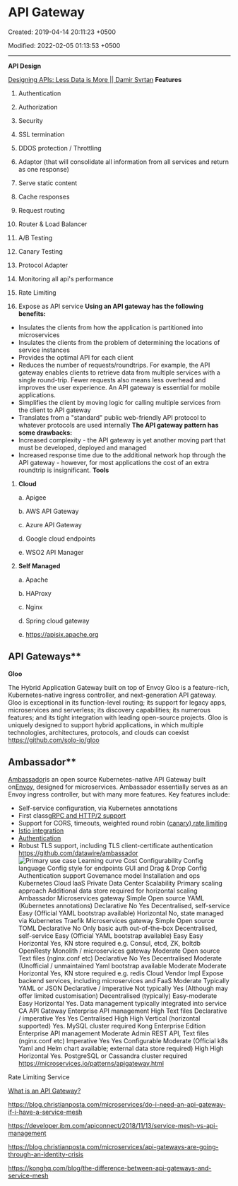 # API Gateway

Created: 2019-04-14 20:11:23 +0500

Modified: 2022-02-05 01:13:53 +0500

---

**API Design**

[Designing APIs: Less Data is More || Damir Svrtan](https://www.youtube.com/watch?v=DC9032_nkyc)
**Features**

1.  Authentication

2.  Authorization

3.  Security

4.  SSL termination

5.  DDOS protection / Throttling

6.  Adaptor (that will consolidate all information from all services and return as one response)

7.  Serve static content

8.  Cache responses

9.  Request routing

10. Router & Load Balancer

11. A/B Testing

12. Canary Testing

13. Protocol Adapter

14. Monitoring all api's performance

15. Rate Limiting

16. Expose as API service
**Using an API gateway has the following benefits:**
-   Insulates the clients from how the application is partitioned into microservices
-   Insulates the clients from the problem of determining the locations of service instances
-   Provides the optimal API for each client
-   Reduces the number of requests/roundtrips. For example, the API gateway enables clients to retrieve data from multiple services with a single round-trip. Fewer requests also means less overhead and improves the user experience. An API gateway is essential for mobile applications.
-   Simplifies the client by moving logic for calling multiple services from the client to API gateway
-   Translates from a "standard" public web-friendly API protocol to whatever protocols are used internally
**The API gateway pattern has some drawbacks:**
-   Increased complexity - the API gateway is yet another moving part that must be developed, deployed and managed
-   Increased response time due to the additional network hop through the API gateway - however, for most applications the cost of an extra roundtrip is insignificant.
**Tools**

1.  **Cloud**

    a.  Apigee

    b.  AWS API Gateway

    c.  Azure API Gateway

    d.  Google cloud endpoints

    e.  WSO2 API Manager

2.  **Self Managed**

    a.  Apache

    b.  HAProxy

    c.  Nginx

    d.  Spring cloud gateway

    e.  <https://apisix.apache.org>

## API Gateways**

**Gloo**

The Hybrid Application Gateway built on top of Envoy
Gloo is a feature-rich, Kubernetes-native ingress controller, and next-generation API gateway. Gloo is exceptional in its function-level routing; its support for legacy apps, microservices and serverless; its discovery capabilities; its numerous features; and its tight integration with leading open-source projects. Gloo is uniquely designed to support hybrid applications, in which multiple technologies, architectures, protocols, and clouds can coexist
<https://github.com/solo-io/gloo>

## Ambassador**

[Ambassador](https://www.getambassador.io/)is an open source Kubernetes-native API Gateway built on[Envoy](https://www.envoyproxy.io/), designed for microservices. Ambassador essentially serves as an Envoy ingress controller, but with many more features.
Key features include:
-   Self-service configuration, via Kubernetes annotations
-   First class[gRPC and HTTP/2 support](https://www.getambassador.io/user-guide/grpc)
-   Support for CORS, timeouts, weighted round robin ([canary](https://www.getambassador.io/reference/canary)),[rate limiting](https://www.getambassador.io/reference/services/rate-limit-service)
-   [Istio integration](https://www.getambassador.io/user-guide/with-istio)
-   [Authentication](https://www.getambassador.io/reference/services/auth-service)
-   Robust TLS support, including TLS client-certificate authentication
<https://github.com/datawire/ambassador>
![Primary use case Learning curve Cost Configurability Config language Config style for endpoints GUI and Drag & Drop Config Authentication support Govemance model Installation and ops Kubernetes Cloud laaS Private Data Center Scalability Primary scaling approach Additional data store required for horizontal scaling Ambassador Microservices gateway Simple Open source YAML (Kubernetes annotations) Declarative No Yes Decentralised, self-service Easy (Official YAML bootstrap available) Horizontal No, state managed via Kubernetes Traefik Microservices gateway Simple Open source TOML Declarative No Only basic auth out-of-the-box Decentralised, self-service Easy (Official YAML bootstrap available) Easy Easy Horizontal Yes, KN store required e.g. Consul, etcd, ZK, boltdb OpenResty Monolith / microservices gateway Moderate Open source Text files (nginx.conf etc) Declarative No Yes Decentralised Moderate (Unofficial / unmaintained Yaml bootstrap available Moderate Moderate Horizontal Yes, KN store required e.g. redis Cloud Vendor Impl Expose backend services, including microservices and FaaS Moderate Typically YAML or JSON Declarative / imperative Not typically Yes (Although may offer limited customisation) Decentralised (typically) Easy-moderate Easy Horizontal Yes. Data management typically integrated into service CA API Gateway Enterprise API management High Text files Declarative / imperative Yes Yes Centralised High High Vertical (horizontal supported) Yes. MySQL cluster required Kong Enterprise Edition Enterprise API management Moderate Admin REST API, Text files (nginx.conf etc) Imperative Yes Yes Configurable Moderate (Official k8s Yaml and Helm chart available; external data store required) High High Horizontal Yes. PostgreSQL or Cassandra cluster required ](media/API-Gateway-image1.png)
<https://microservices.io/patterns/apigateway.html>

Rate Limiting Service

[What is an API Gateway?](https://www.youtube.com/watch?v=vHQqQBYJtLI)

<https://blog.christianposta.com/microservices/do-i-need-an-api-gateway-if-i-have-a-service-mesh>

<https://developer.ibm.com/apiconnect/2018/11/13/service-mesh-vs-api-management>

<https://blog.christianposta.com/microservices/api-gateways-are-going-through-an-identity-crisis>

<https://konghq.com/blog/the-difference-between-api-gateways-and-service-mesh>

